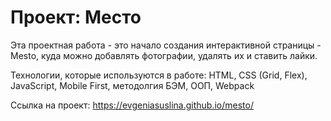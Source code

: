 # Проект: Место

Эта проектная работа - это начало создания интерактивной страницы - Mesto, куда можно добавлять фотографии, удалять их и ставить лайки.



Технологии, которые используются в работе:
HTML, CSS (Grid, Flex), JavaScript, Mobile First, методолгия БЭМ, ООП, Webpack

Ссылка на проект: https://evgeniasuslina.github.io/mesto/


